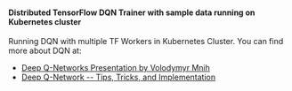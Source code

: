#### Distributed TensorFlow DQN Trainer with sample data running on Kubernetes cluster

Running DQN with multiple TF Workers in Kubernetes Cluster. You can find more about DQN at:

* [Deep Q-Networks Presentation by Volodymyr Mnih](https://www.youtube.com/watch?v=fevMOp5TDQs)
* [Deep Q-Network -- Tips, Tricks, and Implementation](https://abhishm.github.io/blog/2017/07/17/DQN.html)